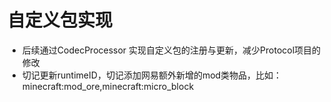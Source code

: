 # 自定义包实现
* 后续通过CodecProcessor 实现自定义包的注册与更新，减少Protocol项目的修改
* 切记更新runtimeID，切记添加网易额外新增的mod类物品，比如：minecraft:mod_ore,minecraft:micro_block
